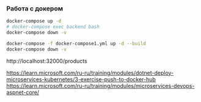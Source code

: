 ### Работа с докером

```sh
docker-compose up -d
# docker-compose exec backend bash
docker-compose down -v
```
```sh
docker-compose -f docker-compose1.yml up -d --build    
docker-compose down -v
```
http://localhost:32000/products


https://learn.microsoft.com/ru-ru/training/modules/dotnet-deploy-microservices-kubernetes/3-exercise-push-to-docker-hub
https://learn.microsoft.com/ru-ru/training/modules/microservices-devops-aspnet-core/
